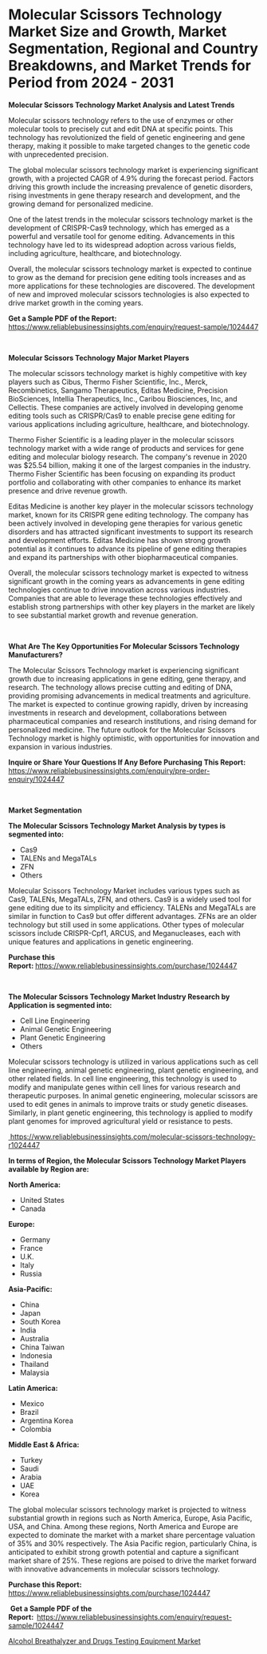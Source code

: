 <p><h1>Molecular Scissors Technology Market Size and Growth, Market Segmentation, Regional and Country Breakdowns, and Market Trends for Period from 2024 -  2031</h1></p><p><strong>Molecular Scissors Technology Market Analysis and Latest Trends</strong></p>
<p><p>Molecular scissors technology refers to the use of enzymes or other molecular tools to precisely cut and edit DNA at specific points. This technology has revolutionized the field of genetic engineering and gene therapy, making it possible to make targeted changes to the genetic code with unprecedented precision.</p><p>The global molecular scissors technology market is experiencing significant growth, with a projected CAGR of 4.9% during the forecast period. Factors driving this growth include the increasing prevalence of genetic disorders, rising investments in gene therapy research and development, and the growing demand for personalized medicine.</p><p>One of the latest trends in the molecular scissors technology market is the development of CRISPR-Cas9 technology, which has emerged as a powerful and versatile tool for genome editing. Advancements in this technology have led to its widespread adoption across various fields, including agriculture, healthcare, and biotechnology.</p><p>Overall, the molecular scissors technology market is expected to continue to grow as the demand for precision gene editing tools increases and as more applications for these technologies are discovered. The development of new and improved molecular scissors technologies is also expected to drive market growth in the coming years.</p></p>
<p><strong>Get a Sample PDF of the Report:&nbsp;</strong> <a href="https://www.reliablebusinessinsights.com/enquiry/request-sample/1024447">https://www.reliablebusinessinsights.com/enquiry/request-sample/1024447</a></p>
<p>&nbsp;</p>
<p><strong>Molecular Scissors Technology Major Market Players</strong></p>
<p><p>The molecular scissors technology market is highly competitive with key players such as Cibus, Thermo Fisher Scientific, Inc., Merck, Recombinetics, Sangamo Therapeutics, Editas Medicine, Precision BioSciences, Intellia Therapeutics, Inc., Caribou Biosciences, Inc, and Cellectis. These companies are actively involved in developing genome editing tools such as CRISPR/Cas9 to enable precise gene editing for various applications including agriculture, healthcare, and biotechnology.</p><p>Thermo Fisher Scientific is a leading player in the molecular scissors technology market with a wide range of products and services for gene editing and molecular biology research. The company's revenue in 2020 was $25.54 billion, making it one of the largest companies in the industry. Thermo Fisher Scientific has been focusing on expanding its product portfolio and collaborating with other companies to enhance its market presence and drive revenue growth.</p><p>Editas Medicine is another key player in the molecular scissors technology market, known for its CRISPR gene editing technology. The company has been actively involved in developing gene therapies for various genetic disorders and has attracted significant investments to support its research and development efforts. Editas Medicine has shown strong growth potential as it continues to advance its pipeline of gene editing therapies and expand its partnerships with other biopharmaceutical companies.</p><p>Overall, the molecular scissors technology market is expected to witness significant growth in the coming years as advancements in gene editing technologies continue to drive innovation across various industries. Companies that are able to leverage these technologies effectively and establish strong partnerships with other key players in the market are likely to see substantial market growth and revenue generation.</p></p>
<p>&nbsp;</p>
<p><strong>What Are The Key Opportunities For Molecular Scissors Technology Manufacturers?</strong></p>
<p><p>The Molecular Scissors Technology market is experiencing significant growth due to increasing applications in gene editing, gene therapy, and research. The technology allows precise cutting and editing of DNA, providing promising advancements in medical treatments and agriculture. The market is expected to continue growing rapidly, driven by increasing investments in research and development, collaborations between pharmaceutical companies and research institutions, and rising demand for personalized medicine. The future outlook for the Molecular Scissors Technology market is highly optimistic, with opportunities for innovation and expansion in various industries.</p></p>
<p><strong>Inquire or Share Your Questions If Any Before Purchasing This Report:</strong> <a href="https://www.reliablebusinessinsights.com/enquiry/pre-order-enquiry/1024447">https://www.reliablebusinessinsights.com/enquiry/pre-order-enquiry/1024447</a></p>
<p>&nbsp;</p>
<p><strong>Market Segmentation</strong></p>
<p><strong>The Molecular Scissors Technology Market Analysis by types is segmented into:</strong></p>
<p><ul><li>Cas9</li><li>TALENs and MegaTALs</li><li>ZFN</li><li>Others</li></ul></p>
<p><p>Molecular Scissors Technology Market includes various types such as Cas9, TALENs, MegaTALs, ZFN, and others. Cas9 is a widely used tool for gene editing due to its simplicity and efficiency. TALENs and MegaTALs are similar in function to Cas9 but offer different advantages. ZFNs are an older technology but still used in some applications. Other types of molecular scissors include CRISPR-Cpf1, ARCUS, and Meganucleases, each with unique features and applications in genetic engineering.</p></p>
<p><strong>Purchase this Report:&nbsp;</strong><a href="https://www.reliablebusinessinsights.com/purchase/1024447">https://www.reliablebusinessinsights.com/purchase/1024447</a></p>
<p>&nbsp;</p>
<p><strong>The Molecular Scissors Technology Market Industry Research by Application is segmented into:</strong></p>
<p><ul><li>Cell Line Engineering</li><li>Animal Genetic Engineering</li><li>Plant Genetic Engineering</li><li>Others</li></ul></p>
<p><p>Molecular scissors technology is utilized in various applications such as cell line engineering, animal genetic engineering, plant genetic engineering, and other related fields. In cell line engineering, this technology is used to modify and manipulate genes within cell lines for various research and therapeutic purposes. In animal genetic engineering, molecular scissors are used to edit genes in animals to improve traits or study genetic diseases. Similarly, in plant genetic engineering, this technology is applied to modify plant genomes for improved agricultural yield or resistance to pests.</p></p>
<p><a href="https://www.reliablebusinessinsights.com/molecular-scissors-technology-r1024447">&nbsp;https://www.reliablebusinessinsights.com/molecular-scissors-technology-r1024447</a></p>
<p><strong>In terms of Region, the Molecular Scissors Technology Market Players available by Region are:</strong></p>
<p>
    <p> <strong> North America: </strong>
        <ul>
            <li>United States</li>
            <li>Canada</li>
        </ul>
        </p> 
    <p> <strong> Europe: </strong>
        <ul>
            <li>Germany</li>
            <li>France</li>
            <li>U.K.</li>
            <li>Italy</li>
            <li>Russia</li>
        </ul>
        </p> 
    <p> <strong> Asia-Pacific: </strong>
        <ul>
            <li>China</li>
            <li>Japan</li>
            <li>South Korea</li>
            <li>India</li>
            <li>Australia</li>
            <li>China Taiwan</li>
            <li>Indonesia</li>
            <li>Thailand</li>
            <li>Malaysia</li>
        </ul>
        </p> 
    <p> <strong> Latin America: </strong>
        <ul>
            <li>Mexico</li>
            <li>Brazil</li>
            <li>Argentina Korea</li>
            <li>Colombia</li>
        </ul>
        </p> 
    <p> <strong> Middle East & Africa: </strong>
        <ul>
            <li>Turkey</li>
            <li>Saudi</li>
            <li>Arabia</li>
            <li>UAE</li>
            <li>Korea</li>
        </ul>
    </p>
    </p>
<p><p>The global molecular scissors technology market is projected to witness substantial growth in regions such as North America, Europe, Asia Pacific, USA, and China. Among these regions, North America and Europe are expected to dominate the market with a market share percentage valuation of 35% and 30% respectively. The Asia Pacific region, particularly China, is anticipated to exhibit strong growth potential and capture a significant market share of 25%. These regions are poised to drive the market forward with innovative advancements in molecular scissors technology.</p></p>
<p><strong>Purchase this Report: </strong><a href="https://www.reliablebusinessinsights.com/purchase/1024447">https://www.reliablebusinessinsights.com/purchase/1024447</a></p>
<p>&nbsp;<strong>Get a Sample PDF of the Report:&nbsp;&nbsp;</strong><a href="https://www.reliablebusinessinsights.com/enquiry/request-sample/1024447">https://www.reliablebusinessinsights.com/enquiry/request-sample/1024447</a></p>
<p><strong></strong></p>
<p><p><a href="https://github.com/ajohirul8010/Market-Research-Report-List-1/blob/main/alcohol-breathalyzer-and-drugs-testing-equipment-market.md">Alcohol Breathalyzer and Drugs Testing Equipment Market</a></p></p>
